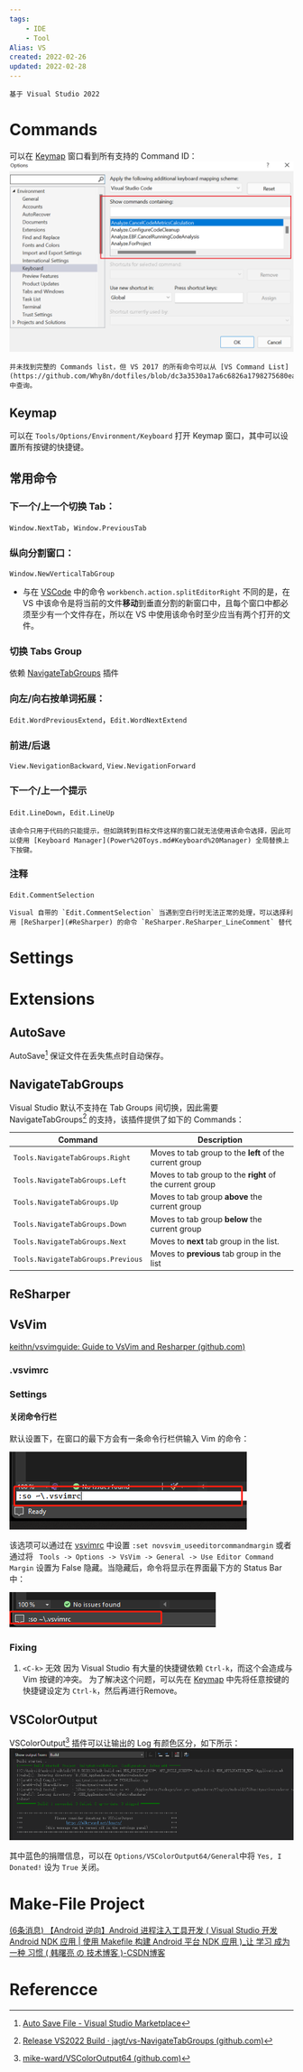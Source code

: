 ```yaml
---
tags:
    - IDE
    - Tool
Alias: VS
created: 2022-02-26
updated: 2022-02-28
---
```


```ad-tip
基于 Visual Studio 2022
```

# Commands

可以在 [Keymap](#Keymap) 窗口看到所有支持的 Command ID：
![](assets/Visual%20Studio/image-20220226145909296.png)

 ```ad-note
 并未找到完整的 Commands list，但 VS 2017 的所有命令可以从 [VS Command List](https://github.com/Why8n/dotfiles/blob/dc3a3530a17a6c6826a1798275680ea2e60a9a5a/vs2017/vscommands.txt) 中查询。
 ```

## Keymap

可以在 `Tools/Options/Environment/Keyboard` 打开 Keymap 窗口，其中可以设置所有按键的快捷键。

## 常用命令

### 下一个/上一个切换 Tab：

`Window.NextTab`，`Window.PreviousTab`

### 纵向分割窗口：

`Window.NewVerticalTabGroup`

- 与在 [VSCode](Visual%20Studio%20Code.md) 中的命令 `workbench.action.splitEditorRight` 不同的是，在 VS 中该命令是将当前的文件**移动**到垂直分割的新窗口中，且每个窗口中都必须至少有一个文件存在，所以在 VS 中使用该命令时至少应当有两个打开的文件。

### 切换 Tabs Group

依赖 [NavigateTabGroups](#NavigateTabGroups) 插件

### 向左/向右按单词拓展：

`Edit.WordPreviousExtend`，`Edit.WordNextExtend`

### 前进/后退

`View.NevigationBackward`, `View.NevigationForward`

### 下一个/上一个提示

`Edit.LineDown`，`Edit.LineUp`

```ad-note
该命令只用于代码的只能提示，但如跳转到目标文件这样的窗口就无法使用该命令选择，因此可以使用 [Keyboard Manager](Power%20Toys.md#Keyboard%20Manager) 全局替换上下按键。
```

### 注释

`Edit.CommentSelection`

```ad-error
Visual 自带的 `Edit.CommentSelection` 当遇到空白行时无法正常的处理，可以选择利用 [ReSharper](#ReSharper) 的命令 `ReSharper.ReSharper_LineComment` 替代
```

# Settings

# Extensions

## AutoSave

AutoSave[^1] 保证文件在丢失焦点时自动保存。

## NavigateTabGroups

Visual Studio 默认不支持在 Tab Groups 间切换，因此需要 NavigateTabGroups[^2] 的支持，该插件提供了如下的 Commands：

| Command                            | Description                                              |
| ---------------------------------- | -------------------------------------------------------- |
| `Tools.NavigateTabGroups.Right`    | Moves to tab group to the **left** of the current group  |
| `Tools.NavigateTabGroups.Left`     | Moves to tab group to the **right** of the current group |
| `Tools.NavigateTabGroups.Up`       | Moves to tab group **above** the current group           |
| `Tools.NavigateTabGroups.Down`     | Moves to tab group **below** the current group           |
| `Tools.NavigateTabGroups.Next`     | Moves to **next** tab group in the list.                 |
| `Tools.NavigateTabGroups.Previous` | Moves to **previous** tab group in the list              | 

## ReSharper

## VsVim

[keithn/vsvimguide: Guide to VsVim and Resharper (github.com)](https://github.com/keithn/vsvimguide)

### .vsvimrc

### Settings

#### 关闭命令行栏

默认设置下，在窗口的最下方会有一条命令行栏供输入 Vim 的命令：

![ 500](assets/Visual%20Studio/image-20220227165907558.png)

该选项可以通过在 [vsvimrc](#vsvimrc) 中设置 `:set novsvim_useeditorcommandmargin` 或者通过将 ` Tools -> Options -> VsVim -> General -> Use Editor Command Margin` 设置为 False 隐藏。当隐藏后，命令将显示在界面最下方的 Status Bar 中：

![| 500](assets/Visual%20Studio/image-20220227170236953.png)


### Fixing

1.  `<C-k>` 无效
    因为 Visual Studio 有大量的快捷键依赖 `Ctrl-k`，而这个会造成与 Vim 按键的冲突。
    为了解决这个问题，可以先在 [Keymap](#Keymap) 中先将任意按键的快捷键设定为 `Ctrl-k`，然后再进行Remove。

## VSColorOutput

VSColorOutput[^3] 插件可以让输出的 Log 有颜色区分，如下所示：
![](assets/Visual%20Studio/image-20220227201729969.png)

其中蓝色的捐赠信息，可以在 `Options/VSColorOutput64/General`中将 `Yes, I Donated!` 设为 `True` 关闭。

# Make-File Project

[(6条消息) 【Android 逆向】Android 进程注入工具开发 ( Visual Studio 开发 Android NDK 应用 | 使用 Makefile 构建 Android 平台 NDK 应用 )_让 学习 成为一种 习惯 ( 韩曙亮 の 技术博客 )-CSDN博客](https://blog.csdn.net/shulianghan/article/details/121087484)

# Referencce

[^1]: [Auto Save File - Visual Studio Marketplace](https://marketplace.visualstudio.com/items?itemName=HRai.AutoSaveFile)
[^2]: [Release VS2022 Build · jagt/vs-NavigateTabGroups (github.com)](https://github.com/jagt/vs-NavigateTabGroups/releases/tag/vs2022)
[^3]: [mike-ward/VSColorOutput64 (github.com)](https://github.com/mike-ward/VSColorOutput64)
